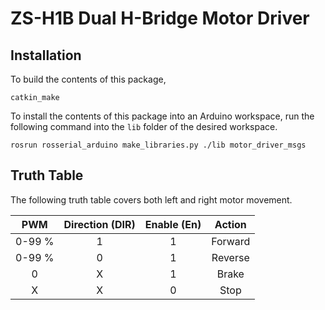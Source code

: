 # ZS-H1B Dual H-Bridge Motor Driver #

## Installation ##

To build the contents of this package, 

    catkin_make

To install the contents of this package into an Arduino workspace, 
run the following command into the `lib` folder of the desired workspace.

    rosrun rosserial_arduino make_libraries.py ./lib motor_driver_msgs

## Truth Table ##

The following truth table covers both left and right motor movement.

|   PWM  | Direction (DIR) | Enable (En) |  Action |
|:------:|:---------------:|:-----------:|:-------:|
| 0-99 % |        1        |      1      | Forward |
| 0-99 % |        0        |      1      | Reverse |
|    0   |        X        |      1      |  Brake  |
|    X   |        X        |      0      |   Stop  |